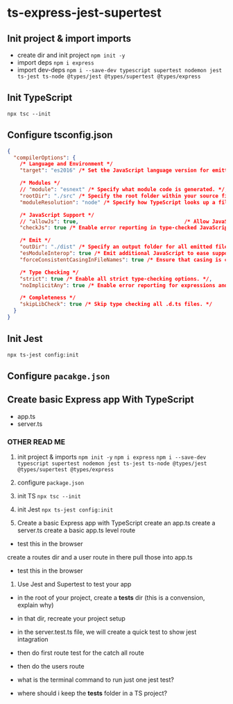 # ts-express-jest-supertest

## Init project & import imports

- create dir and init project `npm init -y`
- import deps `npm i express`
- import dev-deps `npm i --save-dev typescript supertest nodemon jest ts-jest ts-node @types/jest @types/supertest @types/express`

## Init TypeScript

`npx tsc --init`

## Configure tsconfig.json

```json
{
  "compilerOptions": {
    /* Language and Environment */
    "target": "es2016" /* Set the JavaScript language version for emitted JavaScript and include compatible library declarations. */,

    /* Modules */
    // "module": "esnext" /* Specify what module code is generated. */,
    "rootDir": "./src" /* Specify the root folder within your source files. */,
    "moduleResolution": "node" /* Specify how TypeScript looks up a file from a given module specifier. */,

    /* JavaScript Support */
    // "allowJs": true,                                  /* Allow JavaScript files to be a part of your program. Use the `checkJS` option to get errors from these files. */
    "checkJs": true /* Enable error reporting in type-checked JavaScript files. */,

    /* Emit */
    "outDir": "./dist" /* Specify an output folder for all emitted files. */,
    "esModuleInterop": true /* Emit additional JavaScript to ease support for importing CommonJS modules. This enables `allowSyntheticDefaultImports` for type compatibility. */,
    "forceConsistentCasingInFileNames": true /* Ensure that casing is correct in imports. */,

    /* Type Checking */
    "strict": true /* Enable all strict type-checking options. */,
    "noImplicitAny": true /* Enable error reporting for expressions and declarations with an implied `any` type.. */,

    /* Completeness */
    "skipLibCheck": true /* Skip type checking all .d.ts files. */
  }
}
```

## Init Jest

`npx ts-jest config:init`

## Configure `pacakge.json`

## Create basic Express app With TypeScript

- app.ts
- server.ts

### OTHER READ ME

1. init project & imports
   `npm init -y`
   `npm i express`
   `npm i --save-dev typescript supertest nodemon jest ts-jest ts-node @types/jest @types/supertest @types/express`

1. configure `package.json`

1. init TS
   `npx tsc --init`

1. init Jest
   `npx ts-jest config:init`

1. Create a basic Express app with TypeScript
   create an app.ts
   create a server.ts
   create a basic app.ts level route

- test this in the browser

create a routes dir and a user route in there
pull those into app.ts

- test this in the browser

1. Use Jest and Supertest to test your app

- in the root of your project, create a **tests** dir (this is a convension, explain why)
- in that dir, recreate your project setup
- in the server.test.ts file, we will create a quick test to show jest intagration
- then do first route test for the catch all route
- then do the users route

- what is the terminal command to run just one jest test?
- where should i keep the **tests** folder in a TS project?
